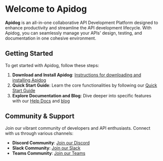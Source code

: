 # Welcome to Apidog

**Apidog** is an all-in-one collaborative API Development Platform designed to enhance productivity and streamline the API development lifecycle. With Apidog, you can seamlessly manage your APIs' design, testing, and documentation in one cohesive environment.

## Getting Started

To get started with Apidog, follow these steps:

1. **Download and Install Apidog**: 
   [Instructions for downloading and installing Apidog](https://apidog.com/download/)
2. **Quick Start Guide**: 
   Learn the core functionalities by following our [Quick Start Guide](https://docs.apidog.com/)
3. **Explore Documentation and Blog**: 
   Dive deeper into specific features with our [Help Docs](https://docs.apidog.com/introduce-apidog-643492m0) and [blog](https://apidog.com/blog/)

## Community & Support

Join our vibrant community of developers and API enthusiasts. Connect with us through various channels:

- **Discord Community**: 
  [Join our Discord](https://discord.gg/nrGjBTnxZH)
- **Slack Community**: 
  [Join our Slack](https://join.slack.com/t/apidogcommunity/shared_invite/zt-2mshd1xuu-l4gCaDRAhdj2fFgljACQ1w)
- **Teams Community**: 
  [Join our Teams](https://teams.live.com/l/community/FEAyGDQXpocIHvE2gI)
